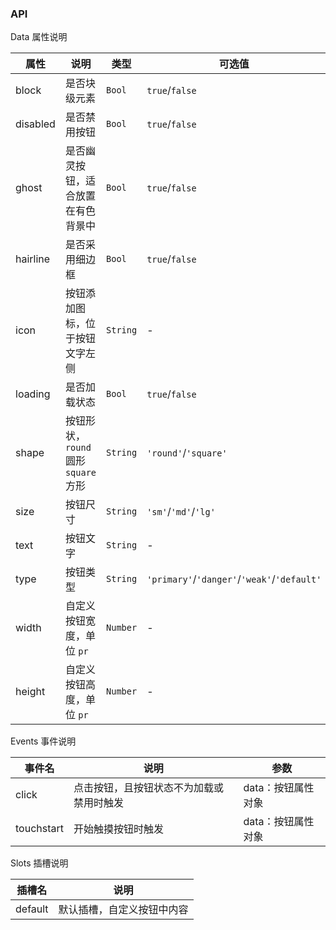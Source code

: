 ### API

<div class="card">

Data 属性说明

| 属性 | 说明 | 类型 | 可选值 | 默认值 |
| --- | --- | --- | --- | --- |
| block | 是否块级元素 | `Bool` | `true`/`false` | `false` |
| disabled | 是否禁用按钮 | `Bool` | `true`/`false` | `false` |
| ghost | 是否幽灵按钮，适合放置在有色背景中 | `Bool` | `true`/`false` | `false` |
| hairline | 是否采用细边框 | `Bool` | `true`/`false` | `false` |
| icon | 按钮添加图标，位于按钮文字左侧 | `String` | - | - |
| loading | 是否加载状态 | `Bool` | `true`/`false` | `false` |
| shape | 按钮形状，`round` 圆形 `square` 方形 | `String` | `'round'`/`'square'` | - |
| size | 按钮尺寸 | `String` | `'sm'`/`'md'`/`'lg'` | `'md'` |
| text | 按钮文字 | `String` | - | `''` |
| type | 按钮类型 | `String` | `'primary'`/`'danger'`/`'weak'`/`'default'` | `'default'` |
| width | 自定义按钮宽度，单位 `pr` | `Number` | - | - |
| height | 自定义按钮高度，单位 `pr` | `Number` | - | - |

</div>

<div class="card">

Events 事件说明

| 事件名 | 说明 | 参数 |
| --- | --- | --- |
| click | 点击按钮，且按钮状态不为加载或禁用时触发 | data：按钮属性对象 |
| touchstart | 开始触摸按钮时触发 | data：按钮属性对象 |

</div>

<div class="card">

Slots 插槽说明

| 插槽名 | 说明 |
|-----------|-----------|
| default | 默认插槽，自定义按钮中内容 |

</div>
